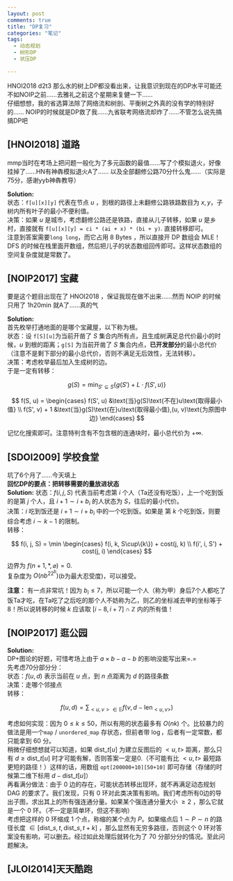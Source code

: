 ```yaml
---
layout: post
comments: true
title: "DP复习"
categories: "笔记"
tags:
  - 动态规划
  - 树形DP
  - 状压DP

---
```



HNOI2018 d2t3 那么水的树上DP都没看出来，让我意识到现在的DP水平可能还不如NOIP之前……去雅礼之前这个星期来复健一下……    
仔细想想，我的省选算法除了网络流和树剖、平衡树之外真的没有学的特别好的……     NOIP的时候就是DP救了我……九省联考网络流却炸了……不管怎么说先搞搞DP吧    

## [HNOI2018] 道路  
mmp当时在考场上把问题一般化为了多元函数的最值……写了个模拟退火，好像挂掉了……HN有神犇模拟退火A了…… 以及全部翻修公路70分什么鬼……（实际是75分，感谢yyb神犇教导）  

**Solution:**    
状态：`f[u][x][y]` 代表在节点 $u$ ，到根的路径上未翻修公路铁路数目为 $x, y$，子树内所有叶子的最小不便利值。    
决策：如果 $u$ 是城市，考虑翻修公路还是铁路，直接从儿子转移，如果 $u$ 是乡村，直接就有 `f[u][x][y] = ci * (ai + x) * (bi + y)`.
直接转移即可。    
注意到答案需要`long long`，而它占用 8 Bytes ，所以直接开 DP 数组会 MLE！
DFS 的时候在栈里面开数组，然后把儿子的状态数组回传即可。这样状态数组的空间复杂度就是常数了。    

## [NOIP2017] 宝藏
要是这个题目出现在了 HNOI2018 ，保证我现在做不出来……然而 NOIP 的时候只用了 1h20min 就A了……真的气    

**Solution:**    
首先枚举打通地面的是哪个宝藏屋，以下称为根。    
状态：设 `f[S][u]`为当前开凿了 $S$ 集合内所有点，且生成树满足总代价最小的时候，$u$ 到根的距离；`g[S]` 为当前开凿了 $S$ 集合内点，**已开发部分**的最小总代价（注意不是剩下部分的最小总代价，否则不满足无后效性，无法转移）。    
决策：考虑枚举最后加入生成树的边。    
于是一定有转移：    

$$
g(S) = \min_{S' \subseteq S} \{g(S') + L \cdot f(S', u)\}
$$

$$
f(S, u) = \begin{cases}
f(S', u) &\text{当}g(S)\text{不在}u\text{取得最小值} \\
f(S', v) + 1  &\text{当}g(S)\text{在}u\text{取得最小值},(u, v)\text{为原图中边}
\end{cases}
$$

记忆化搜索即可。注意特判含有不包含根的连通块时，最小总代价为 $+\infty$.     

## [SDOI2009] 学校食堂
坑了6个月了……今天填上       
**回忆DP的要点：把转移需要的量放进状态**      
**Solution:**
状态：$f(i, j, S)$ 代表当前考虑第 $i$ 个人（Ta还没有吃饭），上一个吃到饭的是第 $j$ 个人，且 $i+1 \sim i+b_i$ 的人状态为 $S$，往后的最小代价。      
决策：$i$ 吃到饭还是 $i+1 \sim i+b_i$ 中的一个吃到饭。如果是 第 $k$ 个吃到饭，则要综合考虑 $i \sim k-1$ 的限制。      
转移：         

$$
f(i, j, S) = \min
\begin{cases}
f(i, k, S\cup\{k\}) + cost(j, k) \\
f(i', i, S') + cost(j, i)
\end{cases}
$$

边界为 $f(n+1, *, \varnothing) = 0$.   
复杂度为 $O(nb^22^b)$($b$为最大忍受度)，可以接受。    
    
**注意：** 有一点非常坑！因为 $b_i \le 7$，所以可能一个人（称为甲）身后7个人都吃了饭Ta才吃，在Ta吃了之后吃的那个人不妨称为乙，则乙的坐标减去甲的坐标等于8！所以说转移的时候 $k$ 应该取 $[i-8, i+7] \cap \mathbb{Z}$ 内的所有值！

## [NOIP2017] 逛公园

**Solution:**  
DP+图论的好题，可惜考场上由于 $a \times b - a - b$ 的影响没能写出来=.=   
先考虑70分部分分：  
状态：$f(u, d)$ 表示当前在 $u$ 点，到 $n$ 点距离为 $d$ 的路径条数   
决策：走哪个邻接点   
转移：    
    
$$
f(u, d) = \sum_{<u, v> \in \mathbb{E}} f(v, d - \text{len}_{<u, v>})
$$

考虑如何实现：因为 $0 \le k \le 50$，所以有用的状态最多有 $O(nk)$ 个。比较暴力的做法是用一个`map` / `unordered_map` 存状态，但前者带 $\log$，后者有一定常数，都只能拿到 60 分。    
稍微仔细想想就可以知道，如果 $\text{dist}\_t[u]$ 为建立反图后的 $<u, t>$ 距离，那么只有 $d \ge \text{dist}\_t[u]$ 时才可能有解，否则答案一定是0.（不可能有比 $<u, t>$ 最短路更短的路径！）这样的话，用数组 `opt[200000+10][50+10]` 即可存储（存储的时候第二维下标用 $d - \text{dist}\_t[u]$）      
再看满分做法：由于 0 边的存在，可能状态转移出现环，就不再满足动态规划 DAG 的要求了。我们发现，只有 0 环对此类决策有影响。我们考虑所有0边的导出子图，求出其上的所有强连通分量。如果某个强连通分量大小 $\ge 2$ ，那么它就是一个 0 环。（不一定是简单环，但这不影响）        
考虑把这样的 0 环缩成 1 个点，称缩的某个点为 $P$。如果缩点后 $1 \sim P \sim n$ 的路径长度 $\in [\text{dist}\_{s, t}, \text{dist}\_{s, t}+k]$ ，那么显然有无穷多路径，否则这个 0 环对答案没有影响，可以删去。经过如此处理后就转化为了 70 分部分分的情况。至此问题解决。     

## [JLOI2014]天天酷跑

